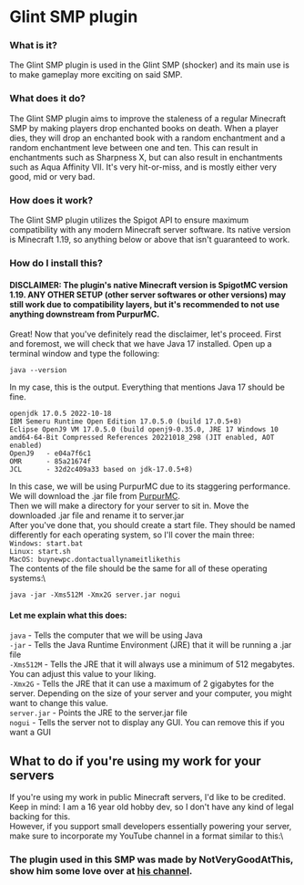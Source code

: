 # Glint SMP plugin
### What is it?
The Glint SMP plugin is used in the Glint SMP (shocker) and its main use is to make gameplay more exciting on said SMP.
### What does it do?
The Glint SMP plugin aims to improve the staleness of a regular Minecraft SMP by making players drop enchanted books on death. 
When a player dies, they will drop an enchanted book with a random enchantment and a random enchantment leve between one and ten.
This can result in enchantments such as Sharpness X, but can also result in enchantments such as Aqua Affinity VII. It's very hit-or-miss, 
and is mostly either very good, mid or very bad.
### How does it work?
The Glint SMP plugin utilizes the Spigot API to ensure maximum compatibility with any modern Minecraft server software. 
Its native version is Minecraft 1.19, so anything below or above that isn't guaranteed to work.
### How do I install this?
#### DISCLAIMER: The plugin's native Minecraft version is SpigotMC version 1.19. ANY OTHER SETUP (other server softwares or other versions) may still work due to compatibility layers, but it's recommended to not use anything downstream from PurpurMC.
Great! Now that you've definitely read the disclaimer, let's proceed.
First and foremost, we will check that we have Java 17 installed. Open up a terminal window and type the following:
```shell
java --version
```
In my case, this is the output. Everything that mentions Java 17 should be fine.
```shell
openjdk 17.0.5 2022-10-18
IBM Semeru Runtime Open Edition 17.0.5.0 (build 17.0.5+8)
Eclipse OpenJ9 VM 17.0.5.0 (build openj9-0.35.0, JRE 17 Windows 10 amd64-64-Bit Compressed References 20221018_298 (JIT enabled, AOT enabled)
OpenJ9   - e04a7f6c1
OMR      - 85a21674f
JCL      - 32d2c409a33 based on jdk-17.0.5+8)
```
In this case, we will be using PurpurMC due to its staggering performance. We will download the .jar file from [PurpurMC](https://www.purpurmc.org).\
Then we will make a directory for your server to sit in. Move the downloaded .jar file and rename it to server.jar\
After you've done that, you should create a start file. They should be named differently for each operating system, so I'll cover the main three:\
`Windows: start.bat`\
`Linux: start.sh`\
`MacOS: buynewpc.dontactuallynameitlikethis`\
The contents of the file should be the same for all of these operating systems:\
```shell
java -jar -Xms512M -Xmx2G server.jar nogui
```
#### Let me explain what this does:
`java` - Tells the computer that we will be using Java\
`-jar` - Tells the Java Runtime Environment (JRE) that it will be running a .jar file\
`-Xms512M` - Tells the JRE that it will always use a minimum of 512 megabytes. You can adjust this value to your liking.\
`-Xmx2G` - Tells the JRE that it can use a maximum of 2 gigabytes for the server. Depending on the size of your server and your computer, you might want to change this value.\
`server.jar` - Points the JRE to the server.jar file\
`nogui` - Tells the server not to display any GUI. You can remove this if you want a GUI

## What to do if you're using my work for your servers
If you're using my work in public Minecraft servers, I'd like to be credited. Keep in mind: I am a 16 year old hobby dev, so I don't have any kind of legal backing for this.\
However, if you support small developers essentially powering your server, make sure to incorporate my YouTube channel in a format similar to this:\
### The plugin used in this SMP was made by NotVeryGoodAtThis, show him some love over at [his channel](https://www.youtube.com/@NotVeryGoodAtThis).